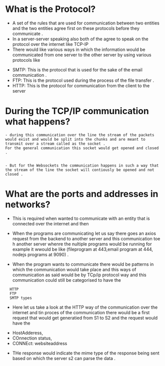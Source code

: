 # What is the Protocol?
  - A set of the rules that are used for communication between two entities and the two entities agree first on these protocols before they communicate .
  - In a server-server speaking also both of the agree to speak on the protocol over the internet
  like TCP-IP
  - There would like various ways in which the information would be communicated from one server to the other server by using various protocols like

  * SMTP: This is the protocol that is used for the sake of the email communication .
  * FTP: This is the protocol used during the process of the file transfer .
  * HTTP: This is the protocol for communication from the client to the server

# During the TCP/IP communication what happens?
    - during this communication over the line the stream of the packets would exist and would be split into the chunks and are meant to transmit over a stream called as the socket .
    For the general communication this socket would get opened and closed .


    - But for the Websockets the communication happens in such a way that the stream of the line the socket will contiously be opened and not closed .

# What are the ports and addresses in networks?
  - This is required when wanted to communicate with an entity that is connected over the internet and then 

  - When the programs are communicating let us say there goes an axios request from the backend to another server and this communication toe h another server whenre the nultiple programs would be running for example it wwould be like (fileprogram at 443,email program at 444, nodejs programs at 9090) .

  - When the program wants to communicate there would be patterns in which the communication would take place and this ways of communication as said would be by TCp/ip protocol way and this communication could still be categorised to have the
  ```
    HTTP
    FTP
    SMTP types
  ```

   - Here let us take a look at the HTTP way of the communication over the internet and tin proces of the communication there would be a first request that would get generatied from S1 to S2 and the request would have the 
   * HostAdderess,
   * COnnection status,
   * CONNEct: websiteaddress

   - THe response would indicate the mime type of the response being sent based on which the server s2 can parse the data  .